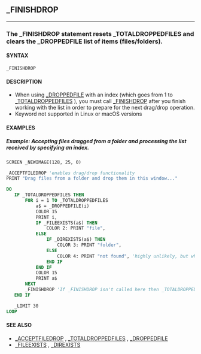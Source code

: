 ## _FINISHDROP
---

### The _FINISHDROP statement resets _TOTALDROPPEDFILES and clears the _DROPPEDFILE list of items (files/folders).

#### SYNTAX

`_FINISHDROP`

#### DESCRIPTION
* When using [_DROPPEDFILE](./_DROPPEDFILE.md) with an index (which goes from 1 to [_TOTALDROPPEDFILES](./_TOTALDROPPEDFILES.md) ), you must call [_FINISHDROP](./_FINISHDROP.md) after you finish working with the list in order to prepare for the next drag/drop operation.
* Keyword not supported in Linux or macOS versions


#### EXAMPLES
##### Example: Accepting files dragged from a folder and processing the list received by specifying an index.
```vb
SCREEN _NEWIMAGE(128, 25, 0)

_ACCEPTFILEDROP 'enables drag/drop functionality
PRINT "Drag files from a folder and drop them in this window..."

DO
   IF _TOTALDROPPEDFILES THEN
       FOR i = 1 TO _TOTALDROPPEDFILES
           a$ = _DROPPEDFILE(i)
           COLOR 15
           PRINT i,
           IF _FILEEXISTS(a$) THEN
               COLOR 2: PRINT "file",
           ELSE
               IF _DIREXISTS(a$) THEN
                   COLOR 3: PRINT "folder",
               ELSE
                   COLOR 4: PRINT "not found", 'highly unlikely, but who knows?
               END IF
           END IF
           COLOR 15
           PRINT a$
       NEXT
       _FINISHDROP 'If _FINISHDROP isn't called here then _TOTALDROPPEDFILES never gets reset.
   END IF

   _LIMIT 30
LOOP
```
  


#### SEE ALSO
* [_ACCEPTFILEDROP](./_ACCEPTFILEDROP.md) , [_TOTALDROPPEDFILES](./_TOTALDROPPEDFILES.md) , [_DROPPEDFILE](./_DROPPEDFILE.md)
* [_FILEEXISTS](./_FILEEXISTS.md) , [_DIREXISTS](./_DIREXISTS.md)
